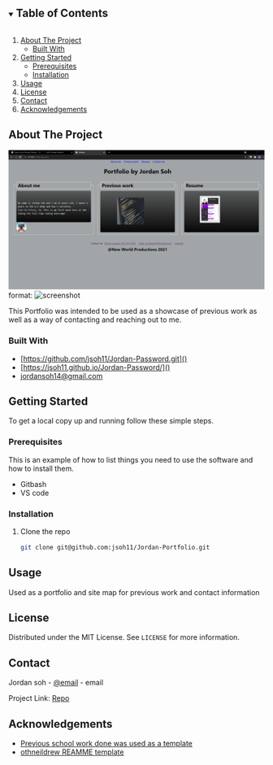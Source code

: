 <details open="open">
  <summary><h2 style="display: inline-block">Table of Contents</h2></summary>
  <ol>
    <li>
      <a href="#about-the-project">About The Project</a>
      <ul>
        <li><a href="#built-with">Built With</a></li>
      </ul>
    </li>
    <li>
      <a href="#getting-started">Getting Started</a>
      <ul>
        <li><a href="#prerequisites">Prerequisites</a></li>
        <li><a href="#installation">Installation</a></li>
      </ul>
    </li>
    <li><a href="#usage">Usage</a></li>
    <li><a href="#license">License</a></li>
    <li><a href="#contact">Contact</a></li>
    <li><a href="#acknowledgements">Acknowledgements</a></li>
  </ol>
</details>
 



## About The Project

![portfolio_screenshot](/assets\css/Screenshot.png)
format: ![screenshot](https://jsoh11.github.io/Jordan-Portfolio/)

This Portfolio was intended to be used as a showcase of previous work as well as a way of contacting and reaching out to me. 

### Built With

* [https://github.com/jsoh11/Jordan-Password.git]()
* [https://jsoh11.github.io/Jordan-Password/]()
* [jordansoh14@gmail.com]()



<!-- GETTING STARTED -->
## Getting Started

To get a local copy up and running follow these simple steps.

### Prerequisites

This is an example of how to list things you need to use the software and how to install them.
* Gitbash
* VS code

### Installation

1. Clone the repo
   ```sh
   git clone git@github.com:jsoh11/Jordan-Portfolio.git
   ```





## Usage

Used as a portfolio and site map for previous work and contact information




## License

Distributed under the MIT License. See `LICENSE` for more information.




## Contact

Jordan soh - [@email](jordansoh14@gmail.com) - email

Project Link: [Repo](https://github.com/jsoh11/Jordan-Portfolio)




## Acknowledgements

* [Previous school work done was used as a template]()
* [othneildrew REAMME template](https://github.com/othneildrew/Best-README-Template)
